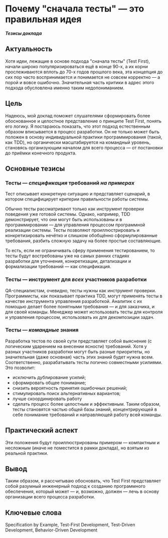 Почему "сначала тесты" — это правильная идея
============================================

***Тезисы доклада***

## Актуальность

Хотя идеи, лежащие в основе подхода "сначала тесты" (Test First), начали широко популяризироваться ещё в конце 90-х, а их корни прослеживаются вплоть до 70-х годов прошлого века, эта концепция до сих пор часто воспринимается и понимается не совсем корректно — а порой и вовсе ошибочно. Значительная часть критики в адрес этого подхода обусловлена именно таким недопониманием.

## Цель

Надеюсь, мой доклад поможет слушателями сформировать более обоснованное и целостное представление о принципе Test First, понять его логику. Я постараюсь показать, что этот подход естественным образом вписывается в процесс разработки. Он не только может быть положен в основу индивидуальной практики программирования (такой, как TDD), но органически масштабируется на командный уровень, становясь организующим началом для всего процесса — от постановки до приёмки конечного продукта.

## Основные тезисы

### Тесты — *спецификация* требований *на примерах*
Тест описывает конкретную ситуацию и представляет сценарий, в котором специфицирует критерии правильности работы системы.

Обычно тесты  рассматривают только как инструмент проверки поведения уже готовой системы. Однако, например, TDD демонстрирует, что они могут быть использованы и в программировании — для управления процессом программной реализации системы. Тесты позволяют проиллюстрировать и конкретизировать нечётко и слишком обобщённо сформулированные требования, разбить сложную задачу на более простые составляющие.

То есть, если не ограничивать сферу применения тестированием, то тесты будут востребованы уже на самых ранних стадиях разработки для уточнения, конкретизации, детализации и формализации требований — как спецификация.

### Тесты — инструмент для *всех* участников разработки
QA-специалистам, очевидно, тесты нужны  как инструмент проверки.
Программисты, как показывает практика TDD, могут применять тесты в качестве инструмента управления разработкой. 
Аналитик с их помощью делает более понятными требования — и для заказчика, и для своей команды.
Менеджер может использовать тесты для  контроля и управления процессом, использовать их для декомпозиции задач. 
### Тесты — *командные* знания
Разработка тестов по своей сути представляет собой выяснение (с логическим ударением на внесении ясности) требований. Хотя у разных участников разработки могут быть разные приоритеты, но значительная (даже основная) часть этих знаний будет нужна всем. Соответственно, разрабатывать тесты логично совместными усилиями. Это позволит:
- исключить дублирование усилий;
- сформировать общее понимание;
- снизить вероятность принятия ошибочных решений;
- стимулировать поиск альтернативных вариантов;
- лучше скоординировать работу
- сделать процесс более целостным и эффективным.
Таким образом, тесты становятся частью общей базы знаний, концентрирующей в себе понимание требований и направляющей работу всей команды.
## Практический аспект
Эти положения будут проиллюстрированы примером — компактным и несложным (иначе не поместится в рамки доклада), но взятым из реальной практики.
## Вывод
Таким образом, я рассчитываю обосновать, что Test First представляет собой разумный инженерный подход к созданию программного обеспечения, который может  — и, возможно, должен — лечь в основу организации всего процесса разработки.
## Ключевые слова
Specification by Example, Test-First Development, Test-Driven Development, Behavior-Driven Development 
